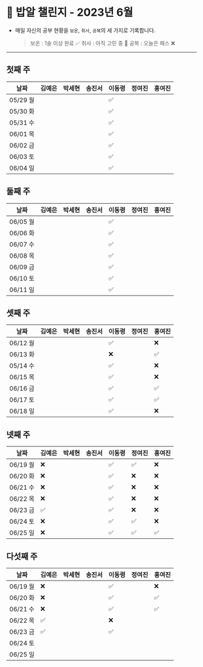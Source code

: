 # 🍚 밥알 챌린지 - 2023년 6월
- 매일 자신의 공부 현황을 `보온`, `취사`, `공복`의 세 가지로 기록합니다.
    
    > 보온 : 1솔 이상 완료 ✅
    취사 : 아직 고민 중 🤔
    공복 : 오늘은 패스 ❌
---

## 첫째 주

**날짜**|김예은|박세현|송진서|이동령|정여진|홍여진
---|---|---|---|---|---|---
05/29 월| | | |✅| | |
05/30 화| | | |✅| | |
05/31 수| | | |✅| | |
06/01 목| | | |✅| | |
06/02 금| | | |✅| | |
06/03 토| | | |✅| | |
06/04 일| | | |✅| | |


## 둘째 주

**날짜**|김예은|박세현|송진서|이동령|정여진|홍여진
---|---|---|---|---|---|---
06/05 월| | | |✅| | |
06/06 화| | | |✅| | |
06/07 수| | | |✅| | |
06/08 목| | | |✅| | |
06/09 금| | | |✅| | |
06/10 토| | | |✅| | |
06/11 일| | | |✅| | |


## 셋째 주

**날짜**|김예은|박세현|송진서|이동령|정여진|홍여진
---|---|---|---|---|---|---
06/12 월| | | |✅| | ❌
06/13 화| | | |❌| | ✅
05/14 수| | | |✅| | ❌
06/15 목| | | |✅| | ❌
06/16 금| | | |✅| | ✅
06/17 토| | | |✅| | ✅
06/18 일| | | |✅| | ❌

## 넷째 주

**날짜**|김예은|박세현|송진서|이동령|정여진|홍여진
---|---|---|---|---|---|---
06/19 월|❌ | | |✅|✅| ❌
06/20 화|❌ | | |✅|❌| ❌
06/21 수|❌ | | |✅|❌| ❌
06/22 목|❌ | | |✅|❌| ❌
06/23 금|✅ | | |✅|❌| ❌
06/24 토|❌ | | |✅|✅|❌
06/25 일|❌ | | |✅|✅|✅

## 다섯째 주

**날짜**|김예은|박세현|송진서|이동령|정여진|홍여진
---|---|---|---|---|---|---
06/19 월|❌| | |✅| | ❌
06/20 화|❌| | |✅| | ✅
06/21 수|❌| | |✅| | ✅
06/22 목|✅| | |❌| | 
06/23 금|✅| | |✅| | 
06/24 토| | | | | |
06/25 일| | | | | |
